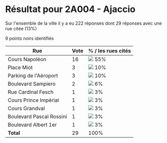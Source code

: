 # Résultat pour 2A004 - Ajaccio

Sur l'ensemble de la ville il y a eu 222 réponses dont 29 réponses avec une rue citée (13%)

9 points noirs identifiés

| Rue | Vote | % / les rues cités|
|-----|------|-------------------|
| Cours Napoléon | 16 | <img src="../../img/bar_55.gif" />&nbsp;55%|
| Place Miot | 3 | <img src="../../img/bar_10.gif" />&nbsp;10%|
| Parking de l'Aéroport | 3 | <img src="../../img/bar_10.gif" />&nbsp;10%|
| Boulevard Sampiero | 2 | <img src="../../img/bar_6.gif" />&nbsp;6%|
| Rue Cardinal Fesch | 1 | <img src="../../img/bar_3.gif" />&nbsp;3%|
| Cours Prince Impérial | 1 | <img src="../../img/bar_3.gif" />&nbsp;3%|
| Cours Grandval | 1 | <img src="../../img/bar_3.gif" />&nbsp;3%|
| Boulevard Pascal Rossini | 1 | <img src="../../img/bar_3.gif" />&nbsp;3%|
| Boulevard Albert 1er | 1 | <img src="../../img/bar_3.gif" />&nbsp;3%|
| **Total** | 29 | 100%|
